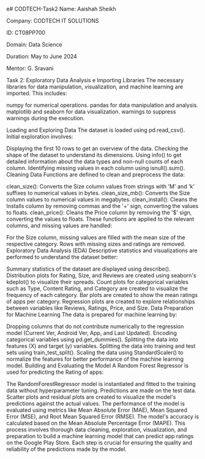 e# CODTECH-Task2
Name: Aaishah Sheikh

Company: CODTECH IT SOLUTIONS

ID: CT08PP700

Domain: Data Science

Duration: May to June 2024

Mentor: G. Sravani

Task 2: Exploratory Data Analysis
e
Importing Libraries
The necessary libraries for data manipulation, visualization, and machine learning are imported. This includes:

numpy for numerical operations.
pandas for data manipulation and analysis.
matplotlib and seaborn for data visualization.
warnings to suppress warnings during the execution.

Loading and Exploring Data
The dataset is loaded using pd.read_csv(). Initial exploration involves:

Displaying the first 10 rows to get an overview of the data.
Checking the shape of the dataset to understand its dimensions.
Using info() to get detailed information about the data types and non-null counts of each column.
Identifying missing values in each column using isnull().sum().
Cleaning Data
Functions are defined to clean and preprocess the data:

clean_size(): Converts the Size column values from strings with 'M' and 'k' suffixes to numerical values in bytes.
clean_size_mb(): Converts the Size column values to numerical values in megabytes.
clean_install(): Cleans the Installs column by removing commas and the '+' sign, converting the values to floats.
clean_price(): Cleans the Price column by removing the '$' sign, converting the values to floats.
These functions are applied to the relevant columns, and missing values are handled:

For the Size column, missing values are filled with the mean size of the respective category.
Rows with missing sizes and ratings are removed.
Exploratory Data Analysis (EDA)
Descriptive statistics and visualizations are performed to understand the dataset better:

Summary statistics of the dataset are displayed using describe().
Distribution plots for Rating, Size, and Reviews are created using seaborn's kdeplot() to visualize their spreads.
Count plots for categorical variables such as Type, Content Rating, and Category are created to visualize the frequency of each category.
Bar plots are created to show the mean ratings of apps per category.
Regression plots are created to explore relationships between variables like Reviews, Ratings, Price, and Size.
Data Preparation for Machine Learning
The data is prepared for machine learning by:

Dropping columns that do not contribute numerically to the regression model (Current Ver, Android Ver, App, and Last Updated).
Encoding categorical variables using pd.get_dummies().
Splitting the data into features (X) and target (y) variables.
Splitting the data into training and test sets using train_test_split().
Scaling the data using StandardScaler() to normalize the features for better performance of the machine learning model.
Building and Evaluating the Model
A Random Forest Regressor is used for predicting the Rating of apps:

The RandomForestRegressor model is instantiated and fitted to the training data without hyperparameter tuning.
Predictions are made on the test data.
Scatter plots and residual plots are created to visualize the model's predictions against the actual values.
The performance of the model is evaluated using metrics like Mean Absolute Error (MAE), Mean Squared Error (MSE), and Root Mean Squared Error (RMSE).
The model's accuracy is calculated based on the Mean Absolute Percentage Error (MAPE).
This process involves thorough data cleaning, exploration, visualization, and preparation to build a machine learning model that can predict app ratings on the Google Play Store. Each step is crucial for ensuring the quality and reliability of the predictions made by the model.
